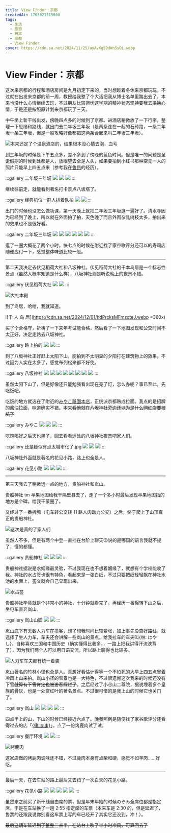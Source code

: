 ```yaml
---
title: View Finder：京都
createdAt: 1703821515000
tags:
  - 生活
  - 旅游
  - 日本
  - 京都
  - View Finder
cover: https://cdn.sa.net/2024/11/25/uyAvXg59dWnSsOi.webp
---
```


# View Finder：京都

这次来京都的行程和酒店房间是九月初定下来的，当时想趁着冬休来京都玩玩。不过就在出发来京都的前一周，教授给我整了个大活把我从博士名单里踹出去了，本来也没什么心情继续去玩，不过朋友比较担忧这学期的精神状态坚持要我去换换心情，于是还是按照原计划来京都玩了三天。

中午坐上新干线出发，傍晚四点多的时候到了京都。进酒店稍微放了一下行李，整理一下思绪和路线，就出门去二年坂三年坂（是两条连在一起的石砖路，一条二年坂一条三年坂，但是一般攻略好像都把这两条合起来叫二年坂三年坂）。

![本来还定了个温泉酒店的，结果根本没心情去泡，血亏](https://cdn.sa.net/2024/12/01/yqxOpoPnQbMluNW.webp)

到三年坂的时候是下午五点多，差不多到了傍晚的蓝色时间。但是唯一的问题是圣诞假期的时候到处都是人，放眼望去全是人头，如果要拍到小红书那种空无一人的照片只能早上四五点来（参考我在[鲁昂](./view-finder-europe-france-rouen-2)的经历）。

:::gallery 二年坂三年坂
![](https://cdn.sa.net/2024/12/01/xgTRNs5vnEC39U4.webp)
![](https://cdn.sa.net/2024/12/01/McO6EwrqPxYBzLd.webp)
![](https://cdn.sa.net/2024/12/01/n9Fh7zsSKxyofge.webp)
:::

继续往前走，就能看到著名打卡景点八坂塔了。

:::gallery 经典机位一群人排着队拍
![](https://cdn.sa.net/2024/12/01/LJy1rETQqR74CMv.webp)
![](https://cdn.sa.net/2024/12/01/tKP8LA2BGdFjJfg.webp)
:::

出门的时候也没怎么做功课，第一天晚上就把二年坂三年坂逛一遍好了。清水寺因为已经到了晚上，所以就在外面拍了拍，天色晚了而且外围杂乱树枝太多，拍出来的效果也不是很好看。

:::gallery 二年坂三年坂
![](https://cdn.sa.net/2024/12/01/GWivbF4PujQaXok.webp)
![](https://cdn.sa.net/2024/12/01/cAkITr4qZVlP5SJ.webp)
![](https://cdn.sa.net/2024/12/01/P2SmWZbMG89eFRj.webp)
![](https://cdn.sa.net/2024/12/01/IAOJ89sE31kK7Vp.webp)
![](https://cdn.sa.net/2024/12/01/iBmJNR7njzShp9V.webp)
![](https://cdn.sa.net/2024/12/01/86puQZiVOYBGj2q.webp)
:::

逛了一圈大概花了两个小时，快七点的时候在附近找了家谷歌评分还可以的寿司店随便应付一下，感觉整体味道比较一般。

---

第二天我决定去伏见稻荷大社和八坂神社。伏见稻荷大社的千本鸟居是一个标志性景点（虽然大概率知道是什么样），八坂神社则是听说晚上的夜景不错。

:::gallery 伏见稻荷大社
![](https://cdn.sa.net/2024/12/01/ga8eko9djtbBmrP.webp)
![](https://cdn.sa.net/2024/12/01/iSyH8cgNPtT5GdR.webp)
:::

![大社本殿](https://cdn.sa.net/2024/12/01/tGZwIexcWFr8Y7n.webp)

到了鸟居，哈哈，我就知道。

![千 人 鸟 居](https://cdn.sa.net/2024/12/01/hdPrcksMFmzoteJ.webp =360x)

买了个合格守，祈祷了一下来年考试能合格，然后看了一下地图发现和公交时间不太正好，决定走路去八坂神社。

:::gallery 路上拍的
![](https://cdn.sa.net/2024/12/01/aIw9xGnMZqHLoBV.webp)
![](https://cdn.sa.net/2024/12/01/UmFuTMs92qYQdRB.webp)
:::

到了八坂神社正好赶上太阳下山，能拍到不太明显的夕阳打在建筑物上的效果。不过因为人实在太多了，感觉布列松来都不好使。

:::gallery 八坂神社
![](https://cdn.sa.net/2024/12/01/suzEgaDeUXS4bvw.webp)
![](https://cdn.sa.net/2024/12/01/NZqr9bVR2GEy3DL.webp)
![](https://cdn.sa.net/2024/12/01/9UL1cYV2SunA3Dl.webp)
![](https://cdn.sa.net/2024/12/01/NTtlIPVWDvbFAdG.webp)
![](https://cdn.sa.net/2024/12/01/gF6emTVL5HnOdqD.webp)
![](https://cdn.sa.net/2024/12/01/cNOCQtbnr7lI1xA.webp)
![](https://cdn.sa.net/2024/12/01/aj3BHKde58orv4y.webp)
![](https://cdn.sa.net/2024/12/01/xYb6tAjrQoO1JRI.webp)
:::

虽然太阳下山了，但是好像还只能勉强看出现在亮了灯，怎么办呢？事已至此，先吃饭吧。

吃饭的地方就选在了附近的[みやこ祇園本店](https://ramen-miyako.com/)，正统派京都熟成拉面。我点的是招牌的酱油拉面，味道确实不错。~~本来看他就在八坂神社旁边还以为是什么网红店要被坑了~~

:::gallery みやこ
![](https://cdn.sa.net/2024/12/01/R1hUZoevqETn9Ql.webp)
![](https://cdn.sa.net/2024/12/01/dmibDSTCw8Roc49.webp)
![](https://cdn.sa.net/2024/12/01/5EMPq7lja2sAnLw.webp)
:::

吃饱喝好之后天也黑了，回去看看远处的八坂神社夜景吧家人们。

:::gallery 还是疑似有点太城市化了.jpg
![](https://cdn.sa.net/2024/12/02/YZeDWpNcMrb9dX1.jpg)
![](https://cdn.sa.net/2024/12/02/KItGglwqfQ2jvuO.jpg)
![](https://cdn.sa.net/2024/12/02/sJMgjZxVhzCbmuo.jpg)
:::

八坂神社外面就是著名的花见小路，路上也全是人。

:::gallery 花见小路
![](https://cdn.sa.net/2024/12/02/ufUqvlA7VWjtsRd.webp)
![](https://cdn.sa.net/2024/12/02/KGpAo39RQtjHM5i.webp)
![](https://cdn.sa.net/2024/12/02/7k3cuBXai5JLA2K.webp)
:::

---

第三天我去了稍微远一点的地方，贵船神社和岚山。

贵船神社 tm 苹果地图给我干隔壁县去了，走了一个多小时最后发现苹果地图指的地方是个碑。给我干蒙圈了。

又经过了一番折腾（电车转公交转 11 路人肉动力公交）之后，终于爬上了山顶真正的贵船神社。

![这次是真的了家人们](https://cdn.sa.net/2024/12/02/gK28Unz9NTX4LbI.webp)

虽然人不多，但是有两个中登一直挡在台阶上聊天😡说的是哪国的语言我就不提了，懂的都懂。

:::gallery 贵船神社
![](https://cdn.sa.net/2024/12/02/AE3a42P8Q7qnBIi.webp)
![](https://cdn.sa.net/2024/12/02/3hXJYMNeQtWF1aP.webp)
![](https://cdn.sa.net/2024/12/02/GcUl7Wr4TqNwdHK.webp)
:::

贵船神社据说是求姻缘最灵验，不过我现在也不想着姻缘了，就想有个学校能收了我。神社的水占签也很有特色，看起来是一张白纸，不过只要把纸轻轻飘在神社水池的水面上，签文就会自己显现出来。

![水占签](https://cdn.sa.net/2024/11/25/uyAvXg59dWnSsOi.webp)

贵船神社毕竟就是个非常小的神社，十分钟就看完了。再经历一番辗转下山之后，坐电车直奔岚山。

:::gallery 岚山山脚
![](https://cdn.sa.net/2024/11/29/jNrIt6wnszyglmb.webp)
![](https://cdn.sa.net/2024/12/02/3VW5cATFXNLmybB.webp)
:::

岚山底下有无数人力车在揽客，想了想我时间比较紧张，加上事先没查好路线，就选择了坐人力车，车夫还会讲解一些岚山的景点。给我拉车的车夫叫{林: はやし}，自称喜欢三国和中国历史（确实懂得比我多，，一路上把我讲得汗流浃背了），因为我们两个人可以用日语交流，所以路上聊得也比较多。

![人力车车夫都有统一着装](https://cdn.sa.net/2024/12/02/8Syk3KPYHdmf7tw.webp)

岚山著名的竹林小径也全是人。真想好看估计得等一个不怕死的大早上四五点冒着冷风上山来拍。岚山小径的雪景也是一大特色，不过很遗憾这次我来的时候还没有下雪~~就算有下雪肯定也被游客踩烂了~~。之后经过了小仓山二尊院，据说埋着多个皇族的骨灰，也是一处赏红叶的著名景点。不过很可惜的是我上山的时候它也关门了。

:::gallery 岚山
![](https://cdn.sa.net/2024/12/02/E9uTlwxSfmHcZi5.webp)
![](https://cdn.sa.net/2024/12/02/QhBNKXE7T68fZoV.webp)
![](https://cdn.sa.net/2024/12/02/TgN4RuhIqY3DFlJ.webp)
![](https://cdn.sa.net/2024/12/02/8oRCOvx7SjlVJLD.webp)
:::

四点半上的山，下山的时候已经接近六点了。晚餐照例是随便找了家谷歌评分还看得过去的店「[{儘:まま}](https://mama-arashiyama.jp/)」，点了一份烤鹿肉试了试。

:::gallery 餐厅环境
![](https://cdn.sa.net/2024/12/02/l7myW8pcVwtqj2F.webp)
![](https://cdn.sa.net/2024/12/02/awBXRiEAglMbevT.webp)
:::

![烤鹿肉](https://cdn.sa.net/2024/12/02/NMx7Dm3O6PjlYcq.webp)

这家店做的烤鹿肉调味还不错，不过鹿肉本身有点柴和硬，感觉不如羊肉……好吃。

---

最后一天，在去车站的路上最后又去扫了一次白天的花见小路。

:::gallery 花见小路
![](https://cdn.sa.net/2024/12/02/lRHj6IGdFsr4mq3.webp)
![](https://cdn.sa.net/2024/12/02/8p2ahlWi3dbQNeX.webp)
![](https://cdn.sa.net/2024/12/02/JweI7kX5ZAg8zhd.webp)
![](https://cdn.sa.net/2024/12/02/Ziltn1jJRqG8CmH.webp)
![](https://cdn.sa.net/2024/12/02/CwgOpbhetvjNF5I.webp)
:::

虽然来之前买了新干线自由席的票，但是年末年始的时候のぞみ全席位都是指定席，于是在车站换了一趟 2:55 指定席的车票（本来车是 2:30 的，但是延迟了，售票的还跟我说你别看这车票上写的车已经开了其实它还没到，冲！）。

~~最后这辆车延迟到了整整三点半，在站台上吹了半小时冷风，可算回去了~~
